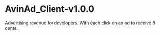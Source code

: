 # AvinAd_Client-v1.0.0
Advertising revenue for developers. With each click on an ad to receive 5 cents.
